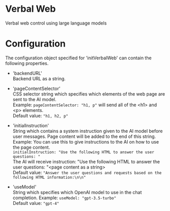 # Verbal Web

Verbal web control using large language models

# Configuration

The configuration object specified for 'initVerbalWeb' can contain the following
properties.

- 'backendURL'  
  Backend URL as a string.

- 'pageContentSelector'  
  CSS selector string which specifies which elements of the web page are sent to
  the AI model.  
  Example: `pageContentSelector: "h1, p"` will send all of the \<h1> and \<p>
  elements.  
  Default value: `"h1, h2, p"`

- 'initialInstruction'  
  String which contains a system instruction given to the AI model before user
  messages. Page content will be added to the end of this string.  
   Example: You can use this to give instructions to the AI on how to use the page
  content.  
   `initialInstruction: "Use the following HTML to answer the user questions: "`  
   The AI will receive instruction: "Use the following HTML to answer the user questions:
  "\<page content as a string>  
  Default value: `"Answer the user questions and requests based on the following HTML information:\n\n"`

- 'useModel'  
  String which specifies which OpenAI model to use in the chat completion.
  Example: `useModel: "gpt-3.5-turbo"`  
  Default value: `"gpt-4"`
